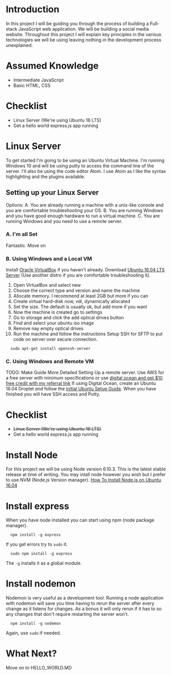 # Introduction
In this project I will be guiding you through the process of building a Full-stack JavaScript web application. We will be building a social media website. Throughout this project I will explain key principles in the various technologies we will be using leaving nothing in the development process unexplained.

# Assumed Knowledge
* Intermediate JavaScript
* Basic HTML, CSS

# Checklist
* Linux Server (We're using Ubuntu 16 LTS)
* Get a hello world express.js app running

# Linux Server
To get started I'm going to be using an Ubuntu Virtual Machine. I'm running Windows 10 and will be using putty to access the command line of the server. I'll also be using the code editor Atom. I use Atom as I like the syntax highlighting and the plugins available.

## Setting up your Linux Server
Options:
A. You are already running a machine with a unix-like console and you are comfortable troubleshooting your OS.
B. You are running Windows and you have good enough hardware to run a virtual machine.
C. You are running Windows and you need to use a remote server.

### A. I'm all Set
Fantastic. Move on

### B. Using Windows and a Local VM
Install [Oracle VirtualBox](https://www.virtualbox.org/wiki/Downloads) if you haven't already.
Download [Ubuntu 16.04 LTS Server](https://www.ubuntu.com/download/server) (Use another distro if you are comfortable troubleshooting it).
1. Open VirtualBox and select new
2. Choose the correct type and version and name the machine
3. Allocate memory. I recommend at least 2GB but more if you can
4. Create virtual hard-disk now, vdi, dynamically allocated
5. Set the size. The default is usually ok, but add more if you want
6. Now the machine is created go to settings
7. Go to storage and click the add optical drives button
8. Find and select your ubuntu iso image
9. Remove nay empty optical drives
10. Run the machine and follow the instructions
Setup SSH for SFTP to put code on server over secure connection.
```
  sudo apt-get install openssh-server
```

### C. Using Windows and Remote VM
TODO: Make Guide More Detailed
Setting Up a remote server. Use AWS for a free server with minimum specifications or use [digital ocean and get $10 free credit with my referral link](https://m.do.co/c/fbefaeb56055)
If using Digital Ocean, create an Ubuntu 16.04 Droplet and follow the [initial Ubuntu Setup Guide](https://www.digitalocean.com/community/tutorials/initial-server-setup-with-ubuntu-16-04). When you have finished you will have SSH access and Putty.

# Checklist
* ~~Linux Server (We're using Ubuntu 16 LTS)~~
* Get a hello world express.js app running

# Install Node
For this project we will be using Node version 6.10.3. This is the latest stable release at time of writing. You may intall node however you wish but I prefer to use NVM (Node.js Version manager). 
[How To Install Node.js on Ubuntu 16.04](https://www.digitalocean.com/community/tutorials/how-to-install-node-js-on-ubuntu-16-04#how-to-install-using-nvm)

# Install express
When you have node installed you can start using npm (node package manager). 
```
  npm install -g express
  ```
If you get errors try to `sudo` it.
```
  sudo npm install -g express
```
The `-g` installs it as a global module.

# Install nodemon
Nodemon is very useful as a development tool. Running a node application with nodemon will save you time having to rerun the server after every change as it listens for changes. As a bonus it will only rerun if it has to so any changes that don't require restarting the server won't.
```
  npm install -g nodemon
```
Again, use `sudo` if needed.

# What Next?
Move on to HELLO_WORLD.MD
